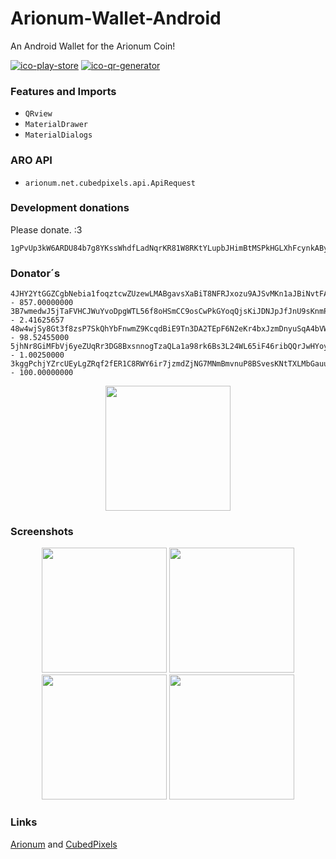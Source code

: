# Arionum-Wallet-Android

An Android Wallet for the Arionum Coin!

[![ico-play-store]][play-store]
[![ico-qr-generator]][qr-generator]

### Features and Imports

- `QRview`
- `MaterialDrawer`
- `MaterialDialogs`

### ARO API

- `arionum.net.cubedpixels.api.ApiRequest`

### Development donations

Please donate. :3

```
1gPvUp3kW6ARDU84b7g8YKssWhdfLadNqrKR81W8RKtYLupbJHimBtMSPkHGLXhFcynkABydovjiRUUCM3SZxCG
```

### Donator´s
```
4JHY2YtGGZCgbNebia1foqztcwZUzewLMABgavsXaBiT8NFRJxozu9AJSvMKn1aJBiNvtFAEKcyShE4bRyovovsN - 857.00000000
3B7wmedwJ5jTaFVHCJWuYvoDpgWTL56f8oHSmCC9osCwPkGYoqQjsKiJDNJpJfJnU9sKnmPgc1Qz6DRJDtob4SAA - 2.41625657
48w4wjSy8Gt3f8zsP7SkQhYbFnwmZ9KcqdBiE9Tn3DA2TEpF6N2eKr4bxJzmDnyuSqA4bVWYvJcaiNpufWLLKho3 - 98.52455000
5jhNr8GiMFbVj6yeZUqRr3DG8BxsnnogTzaQLa1a98rk6Bs3L24WL65iF46ribQQrJwHYoyRfuJiXrq8VAHeRVwY - 1.00250000
3kggPchjYZrcUEyLgZRqf2fER1C8RWY6ir7jzmdZjNG7MNmBmvnuP8BSvesKNtTXLMbGauupB36cSCNYspUDKMb7 - 100.00000000
```

<div align="center">
  <img src="http://cubedpixels.net/uploader/uploads/155422449/generator.png" width="200px"</img> 
</div>

### Screenshots

<div align="center">
    <img src="https://media.discordapp.net/attachments/436960056425185281/479427733210791936/Screenshot_20180628-140203_Arionum.jpg?width=348&height=676" width="200px"</img> 
    <img src="https://media.discordapp.net/attachments/436960056425185281/479427787065786375/Screenshot_20180628-1402031_Arionum.png?width=348&height=676" width="200px"</img> 
  <img src="https://media.discordapp.net/attachments/436960056425185281/479427777972404235/Screenshot_20180628-1402035_Arionum.png?width=348&height=676" width="200px"</img> 
    <img src="https://media.discordapp.net/attachments/436960056425185281/479427801007783939/Screenshot_20180628-1402032_Arionum.png?width=348&height=676" width="200px"</img> 

</div>

### Links

[Arionum] and [CubedPixels]

[arionum]: https://arionum.com
[cubedpixels]: https://cubedpixels.net
[qr-generator]: https://cubedpixels.net/qr
[play-store]: https://play.google.com/store/apps/details?id=arionum.net.cubedpixels

[ico-play-store]: https://img.shields.io/badge/install-play%20store-689f38.svg
[ico-qr-generator]: https://img.shields.io/badge/qr%20code-generator-blue.svg
